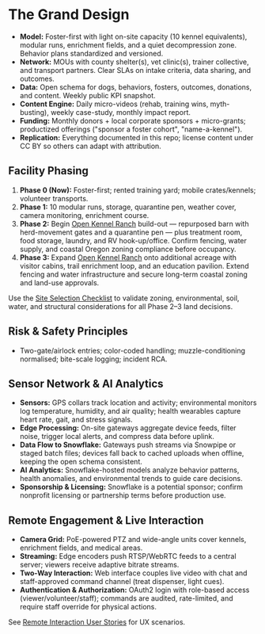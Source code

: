 # The Grand Design

- **Model:** Foster-first with light on-site capacity (10 kennel equivalents), modular runs, enrichment fields, and a quiet decompression zone. Behavior plans standardized and versioned.
- **Network:** MOUs with county shelter(s), vet clinic(s), trainer collective, and transport partners. Clear SLAs on intake criteria, data sharing, and outcomes.
- **Data:** Open schema for dogs, behaviors, fosters, outcomes, donations, and content. Weekly public KPI snapshot.
- **Content Engine:** Daily micro-videos (rehab, training wins, myth-busting), weekly case-study, monthly impact report.
- **Funding:** Monthly donors + local corporate sponsors + micro-grants; productized offerings ("sponsor a foster cohort", "name-a-kennel").
- **Replication:** Everything documented in this repo; license content under CC BY so others can adapt with attribution.

## Facility Phasing
1) **Phase 0 (Now):** Foster-first; rented training yard; mobile crates/kennels; volunteer transports.  
2) **Phase 1:** 10 modular runs, storage, quarantine pen, weather cover, camera monitoring, enrichment course.  
3) **Phase 2:** Begin [Open Kennel Ranch](OpenKennelRanch.md) build-out — repurposed barn with herd-movement gates and a quarantine pen — plus treatment room, food storage, laundry, and RV hook-up/office. Confirm fencing, water supply, and coastal Oregon zoning compliance before occupancy.
4) **Phase 3:** Expand [Open Kennel Ranch](OpenKennelRanch.md) onto additional acreage with visitor cabins, trail enrichment loop, and an education pavilion. Extend fencing and water infrastructure and secure long-term coastal zoning and land-use approvals.

Use the [Site Selection Checklist](../ops/SiteSelectionChecklist.md) to validate zoning, environmental, soil, water, and structural considerations for all Phase 2–3 land decisions.

## Risk & Safety Principles
- Two-gate/airlock entries; color-coded handling; muzzle-conditioning normalised; bite-scale logging; incident RCA.

## Sensor Network & AI Analytics
- **Sensors:** GPS collars track location and activity; environmental monitors log temperature, humidity, and air quality; health wearables capture heart rate, gait, and stress signals.
- **Edge Processing:** On-site gateways aggregate device feeds, filter noise, trigger local alerts, and compress data before uplink.
- **Data Flow to Snowflake:** Gateways push streams via Snowpipe or staged batch files; devices fall back to cached uploads when offline, keeping the open schema consistent.
- **AI Analytics:** Snowflake-hosted models analyze behavior patterns, health anomalies, and environmental trends to guide care decisions.
- **Sponsorship & Licensing:** Snowflake is a potential sponsor; confirm nonprofit licensing or partnership terms before production use.

## Remote Engagement & Live Interaction
- **Camera Grid:** PoE-powered PTZ and wide-angle units cover kennels, enrichment fields, and medical areas.
- **Streaming:** Edge encoders push RTSP/WebRTC feeds to a central server; viewers receive adaptive bitrate streams.
- **Two-Way Interaction:** Web interface couples live video with chat and staff-approved command channel (treat dispenser, light cues).
- **Authentication & Authorization:** OAuth2 login with role-based access (viewer/volunteer/staff); commands are audited, rate-limited, and require staff override for physical actions.

See [Remote Interaction User Stories](RemoteInteractionUserStories.md) for UX scenarios.
